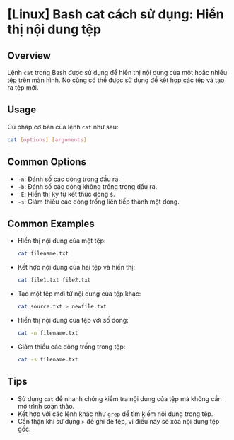 # [Linux] Bash cat cách sử dụng: Hiển thị nội dung tệp

## Overview
Lệnh `cat` trong Bash được sử dụng để hiển thị nội dung của một hoặc nhiều tệp trên màn hình. Nó cũng có thể được sử dụng để kết hợp các tệp và tạo ra tệp mới.

## Usage
Cú pháp cơ bản của lệnh `cat` như sau:

```bash
cat [options] [arguments]
```

## Common Options
- `-n`: Đánh số các dòng trong đầu ra.
- `-b`: Đánh số các dòng không trống trong đầu ra.
- `-E`: Hiển thị ký tự kết thúc dòng `$`.
- `-s`: Giảm thiểu các dòng trống liên tiếp thành một dòng.

## Common Examples
- Hiển thị nội dung của một tệp:
    ```bash
    cat filename.txt
    ```

- Kết hợp nội dung của hai tệp và hiển thị:
    ```bash
    cat file1.txt file2.txt
    ```

- Tạo một tệp mới từ nội dung của tệp khác:
    ```bash
    cat source.txt > newfile.txt
    ```

- Hiển thị nội dung của tệp với số dòng:
    ```bash
    cat -n filename.txt
    ```

- Giảm thiểu các dòng trống trong tệp:
    ```bash
    cat -s filename.txt
    ```

## Tips
- Sử dụng `cat` để nhanh chóng kiểm tra nội dung của tệp mà không cần mở trình soạn thảo.
- Kết hợp với các lệnh khác như `grep` để tìm kiếm nội dung trong tệp.
- Cẩn thận khi sử dụng `>` để ghi đè tệp, vì điều này sẽ xóa nội dung tệp gốc.